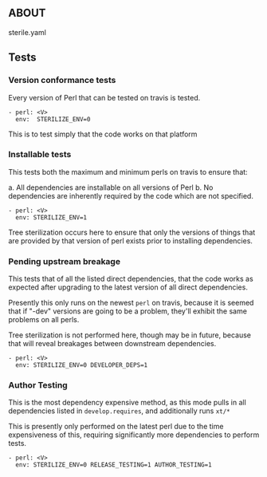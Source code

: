 ## ABOUT

  sterile.yaml

## Tests

### Version conformance tests

Every version of Perl that can be tested on travis is tested.

    - perl: <V>
      env:  STERILIZE_ENV=0

This is to test simply that the code works on that platform

### Installable tests

This tests both the maximum and minimum perls on travis to ensure
that:

  a. All dependencies are installable on all versions of Perl
  b. No dependencies are inherently required by the code which are not specified.

    - perl: <V>
      env: STERILIZE_ENV=1

Tree sterilization occurs here to ensure that only the versions of things
that are provided by that version of perl exists prior to installing dependencies.

### Pending upstream breakage

This tests that of all the listed direct dependencies, that the code works as expected
after upgrading to the latest version of all direct dependencies.

Presently this only runs on the newest `perl` on travis, because it is seemed that
if "-dev" versions are going to be a problem, they'll exhibit the same problems on all perls.

Tree sterilization is not performed here, though may be in future, because that will reveal breakages
between downstream dependencies.

    - perl: <V>
      env: STERILIZE_ENV=0 DEVELOPER_DEPS=1

### Author Testing

This is the most dependency expensive method, as this mode pulls in all dependencies
listed in `develop.requires`, and additionally runs `xt/*`

This is presently only performed on the latest perl due to the time expensiveness
of this, requiring significantly more dependencies to perform tests.

    - perl: <V>
      env: STERILIZE_ENV=0 RELEASE_TESTING=1 AUTHOR_TESTING=1

